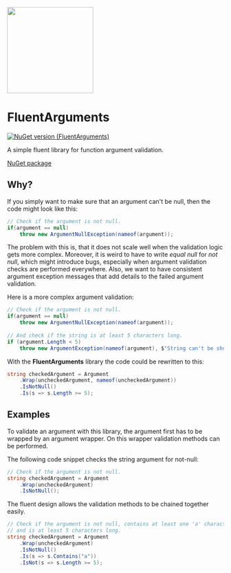 <img src="https://github.com/onixion/FluentArguments/blob/main/Assets/Icon.jpg" width="200" height="200">

# FluentArguments
[![NuGet version (FluentArguments)](https://img.shields.io/nuget/v/AlinSpace.FluentArguments.svg?style=flat-square)](https://www.nuget.org/packages/AlinSpace.FluentArguments/)

A simple fluent library for function argument validation.

[NuGet package](https://www.nuget.org/packages/AlinSpace.FluentArguments/)

## Why?

If you simply want to make sure that an argument can't be null,
then the code might look like this:

```csharp
// Check if the argument is not null.
if(argument == null)
    throw new ArgumentNullException(nameof(argument));
```

The problem with this is, that it does not scale well when the validation logic gets more complex.
Moreover, it is weird to have to write *equal null* for *not null*, which might introduce bugs, 
especially when argument validation checks are performed everywhere. Also, we want to have consistent
argument exception messages that add details to the failed argument validation.

Here is a more complex argument validation:

```csharp
// Check if the argument is not null.
if(argument == null)
    throw new ArgumentNullException(nameof(argument));
    
// And check if the string is at least 5 characters long.
if (argument.Length < 5)
    throw new ArgumentException(nameof(argument), $"String can't be shorter than 5 characters.");
```

With the **FluentArguments** library the code could be rewritten to this:

```csharp
string checkedArgument = Argument
    .Wrap(uncheckedArgument, nameof(uncheckedArgument))
    .IsNotNull()
    .Is(s => s.Length >= 5);
```

## Examples

To validate an argument with this library, the argument first has to be wrapped by an argument wrapper.
On this wrapper validation methods can be performed.

The following code snippet checks the string argument for not-null:

```csharp
// Check if the argument is not null.
string checkedArgument = Argument
    .Wrap(uncheckedArgument)
    .IsNotNull();
```

The fluent design allows the validation methods to be chained together easily.
	
```csharp
// Check if the argument is not null, contains at least one 'a' character
// and is at least 5 characters long.
string checkedArgument = Argument
    .Wrap(uncheckedArgument)
    .IsNotNull()
    .Is(s => s.Contains("a"))
    .IsNot(s => s.Length >= 5);
```

